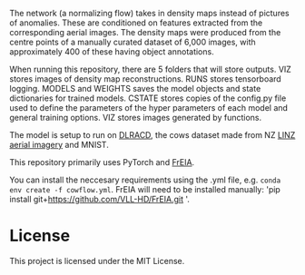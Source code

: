 The network (a normalizing flow) takes in density maps instead of pictures of anomalies. These are conditioned on features extracted from the corresponding aerial images. The density maps were produced from the centre points of a manually curated dataset of 6,000 images, with approximately 400 of these having object annotations.

When running this repository, there are 5 folders that will store outputs. VIZ stores images of density map reconstructions. RUNS stores tensorboard logging. MODELS and WEIGHTS saves the model objects and state dictionaries for trained models. CSTATE stores copies of the config.py file used to define the parameters of the hyper parameters of each model and general training options. VIZ stores images generated by functions.

The model is setup to run on [DLRACD](https://www.dlr.de/eoc/en/desktopdefault.aspx/tabid-12760/22294_read-58354), the cows dataset made from NZ [LINZ aerial imagery](https://data.linz.govt.nz/) and MNIST.

This repository primarily uses PyTorch and [FrEIA](https://github.com/VLL-HD/FrEIA). 

You can install the neccesary requirements using the .yml file, e.g. `conda env create -f cowflow.yml`. FrEIA will need to be installed manually: 'pip install git+https://github.com/VLL-HD/FrEIA.git
'.  

# License

This project is licensed under the MIT License.
